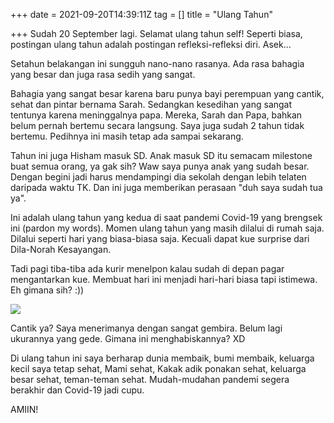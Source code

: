 +++
date = 2021-09-20T14:39:11Z
tag = []
title = "Ulang Tahun"

+++
Sudah 20 September lagi. Selamat ulang tahun self! Seperti biasa, postingan ulang tahun adalah postingan refleksi-refleksi diri. Asek...

Setahun belakangan ini sungguh nano-nano rasanya. Ada rasa bahagia yang besar dan juga rasa sedih yang sangat. 

Bahagia yang sangat besar karena baru punya bayi perempuan yang cantik, sehat dan pintar bernama Sarah. Sedangkan kesedihan yang sangat tentunya karena meninggalnya papa. Mereka, Sarah dan Papa, bahkan belum pernah bertemu secara langsung. Saya juga sudah 2 tahun tidak bertemu. Pedihnya ini masih tetap ada sampai sekarang. 

Tahun ini juga Hisham masuk SD. Anak masuk SD itu semacam milestone buat semua orang, ya gak sih? Waw saya punya anak yang sudah besar. Dengan begini jadi harus mendampingi dia sekolah dengan lebih telaten daripada waktu TK. Dan ini juga memberikan perasaan "duh saya sudah tua ya".

Ini adalah ulang tahun yang kedua di saat pandemi Covid-19 yang brengsek ini (pardon my words). Momen ulang tahun yang masih dilalui di rumah saja. Dilalui seperti hari yang biasa-biasa saja. Kecuali dapat kue surprise dari Dila-Norah Kesayangan. 

Tadi pagi tiba-tiba ada kurir menelpon kalau sudah di depan pagar mengantarkan kue. Membuat hari ini menjadi hari-hari biasa tapi istimewa. Eh gimana sih? :))

![](/img/uploads/photo_2021-09-20-22-30-44.jpeg)

Cantik ya? Saya menerimanya dengan sangat gembira. Belum lagi ukurannya yang gede. Gimana ini menghabiskannya? XD

Di ulang tahun ini saya berharap dunia membaik, bumi membaik, keluarga kecil saya tetap sehat, Mami sehat, Kakak adik ponakan sehat, keluarga besar sehat, teman-teman sehat. Mudah-mudahan pandemi segera berakhir dan Covid-19 jadi cupu.

AMIIN!